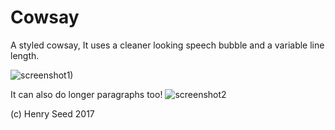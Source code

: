 # Cowsay

A styled cowsay, It uses a cleaner looking speech bubble and a variable line length.

![screenshot1)](https://i.imgur.com/DNACJ8n.png)

It can also do longer paragraphs too!
![screenshot2](https://i.imgur.com/b65HS5E.png)


(c) Henry Seed 2017

